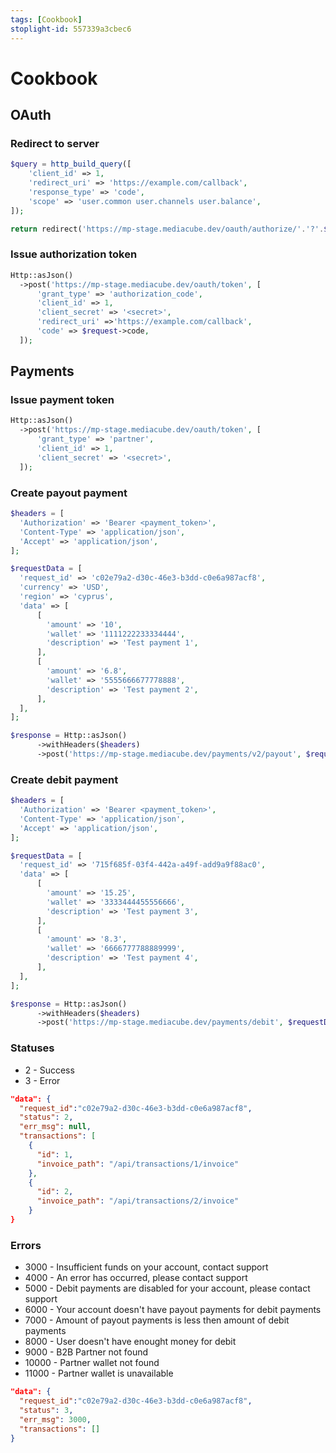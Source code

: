 ```yaml
---
tags: [Cookbook]
stoplight-id: 557339a3cbec6
---
```


# Cookbook

## OAuth

### Redirect to  server

```php
$query = http_build_query([
    'client_id' => 1,
    'redirect_uri' => 'https://example.com/callback',
    'response_type' => 'code',
    'scope' => 'user.common user.channels user.balance',
]);

return redirect('https://mp-stage.mediacube.dev/oauth/authorize/'.'?'.$query);
```

### Issue authorization token

```php
Http::asJson()
  ->post('https://mp-stage.mediacube.dev/oauth/token', [
      'grant_type' => 'authorization_code',
      'client_id' => 1,
      'client_secret' => '<secret>',
      'redirect_uri' =>'https://example.com/callback',
      'code' => $request->code,
  ]);
```

## Payments

### Issue payment token

```php
Http::asJson()
  ->post('https://mp-stage.mediacube.dev/oauth/token', [
      'grant_type' => 'partner',
      'client_id' => 1,
      'client_secret' => '<secret>',
  ]);
```

### Create payout payment

```php
$headers = [
  'Authorization' => 'Bearer <payment_token>',
  'Content-Type' => 'application/json', 
  'Accept' => 'application/json',
];

$requestData = [
  'request_id' => 'c02e79a2-d30c-46e3-b3dd-c0e6a987acf8',
  'currency' => 'USD',
  'region' => 'cyprus',
  'data' => [
      [
        'amount' => '10',
        'wallet' => '1111222233334444',
        'description' => 'Test payment 1',
      ],
      [
        'amount' => '6.8',
        'wallet' => '5555666677778888',
        'description' => 'Test payment 2', 
      ],
  ],
];

$response = Http::asJson()
      ->withHeaders($headers)
      ->post('https://mp-stage.mediacube.dev/payments/v2/payout', $requestData);
```

### Create debit payment

```php
$headers = [
  'Authorization' => 'Bearer <payment_token>',
  'Content-Type' => 'application/json', 
  'Accept' => 'application/json',
];

$requestData = [
  'request_id' => '715f685f-03f4-442a-a49f-add9a9f88ac0',
  'data' => [
      [
        'amount' => '15.25',
        'wallet' => '3333444455556666',
        'description' => 'Test payment 3',
      ],
      [
        'amount' => '8.3',
        'wallet' => '6666777788889999',
        'description' => 'Test payment 4', 
      ],
  ],
];

$response = Http::asJson()
      ->withHeaders($headers)
      ->post('https://mp-stage.mediacube.dev/payments/debit', $requestData);
```


### Statuses

- 2 - Success
- 3 - Error

```json
"data": {
  "request_id":"c02e79a2-d30c-46e3-b3dd-c0e6a987acf8",
  "status": 2,
  "err_msg": null,
  "transactions": [
    {
      "id": 1,
      "invoice_path": "/api/transactions/1/invoice"
    },
    {
      "id": 2,
      "invoice_path": "/api/transactions/2/invoice"
    }
}
```

### Errors

- 3000 - Insufficient funds on your account, contact support
- 4000 - An error has occurred, please contact support
- 5000 - Debit payments are disabled for your account, please contact support
- 6000 - Your account doesn't have payout payments for debit payments
- 7000 - Amount of payout payments is less then amount of debit payments
- 8000 - User doesn't have enought money for debit
- 9000 - B2B Partner not found
- 10000 - Partner wallet not found
- 11000 - Partner wallet is unavailable

```json
"data": {
  "request_id":"c02e79a2-d30c-46e3-b3dd-c0e6a987acf8",
  "status": 3,
  "err_msg": 3000,
  "transactions": []
}
```